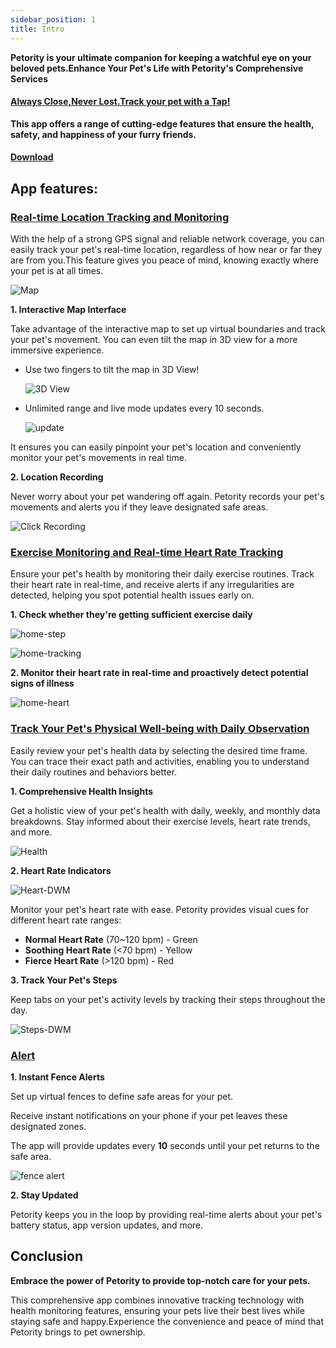 ```yaml
---
sidebar_position: 1
title: Intro
---
```


**Petority is your ultimate companion for keeping a watchful eye on your beloved pets.Enhance Your Pet's Life with Petority's Comprehensive Services**

#### [Always Close,Never Lost.Track your pet with a Tap!](/img/logo.svg) 

**This app offers a range of cutting-edge features that ensure the health, safety, and happiness of your furry friends.**

#### [Download](/docs/petority/getapp)

## App features:
### [Real-time Location Tracking and Monitoring](/docs/petority/features/live-tracking)

With the help of a strong GPS signal and reliable network coverage, you can easily track your pet's real-time location, regardless of how near or far they are from you.This feature gives you peace of mind, knowing exactly where your pet is at all times.

![Map](/img/logo.svg)

**1. Interactive Map Interface**

Take advantage of the interactive map to set up virtual boundaries and track your pet's movement. You can even tilt the map in 3D view for a more immersive experience.

+ Use two fingers to tilt the map in 3D View!

    ![3D View](/img/logo.svg) 

+ Unlimited range and live mode updates every 10 seconds.

    ![update](/img/logo.svg)  

It ensures you can easily pinpoint your pet's location and conveniently monitor your pet's movements in real time.

**2. Location Recording**

Never worry about your pet wandering off again. Petority records your pet's movements and alerts you if they leave designated safe areas.

![Click Recording](/img/logo.svg)

### [Exercise Monitoring and Real-time Heart Rate Tracking](/docs/petority/features/Real-Time%20Heart%20Rate%20Monitoring)
Ensure your pet's health by monitoring their daily exercise routines. Track their heart rate in real-time, and receive alerts if any irregularities are detected, helping you spot potential health issues early on.

**1. Check whether they're getting sufficient exercise daily**

![home-step](/img/logo.svg)

![home-tracking](/img/logo.svg)

**2. Monitor their heart rate in real-time and proactively detect potential signs of illness**

![home-heart](/img/logo.svg)

### [Track Your Pet's Physical Well-being with Daily Observation](/docs/petority/features/health-monitoring)
Easily review your pet's health data by selecting the desired time frame. You can trace their exact path and activities, enabling you to understand their daily routines and behaviors better.

**1. Comprehensive Health Insights**

Get a holistic view of your pet's health with daily, weekly, and monthly data breakdowns. Stay informed about their exercise levels, heart rate trends, and more.

![Health](/img/logo.svg)

**2. Heart Rate Indicators**

![Heart-DWM](/img/logo.svg)

Monitor your pet's heart rate with ease. Petority provides visual cues for different heart rate ranges:

+ **Normal Heart Rate** (70~120 bpm) - Green
+ **Soothing Heart Rate** (<70 bpm) - Yellow
+ **Fierce Heart Rate** (>120 bpm) - Red
  
**3. Track Your Pet's Steps**

Keep tabs on your pet's activity levels by tracking their steps throughout the day.

![Steps-DWM](/img/logo.svg)

### [Alert](/docs/petority/features/alerts-notifications)
**1. Instant Fence Alerts**

Set up virtual fences to define safe areas for your pet. 

Receive instant notifications on your phone if your pet leaves these designated zones.

The app will provide updates every **10** seconds until your pet returns to the safe area.

![fence alert](/img/logo.svg)

**2. Stay Updated**

Petority keeps you in the loop by providing real-time alerts about your pet's battery status, app version updates, and more.

## Conclusion
**Embrace the power of Petority to provide top-notch care for your pets.**

This comprehensive app combines innovative tracking technology with health monitoring features, ensuring your pets live their best lives while staying safe and happy.Experience the convenience and peace of mind that Petority brings to pet ownership.
 
